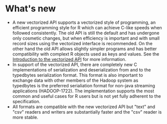 # What's new

* A new vectorized API supports a vectorized style of programming, an efficient programming style for R which can achieve C-like 
speeds when followed consistently. The old API is still the default and has undergone only cosmetic changes, but when 
efficiency is important and with small record sizes using the vectorized interface is recommended. On the other hand the
old API allows slightly simpler programs and has better compatibility with complext R objects used as keys and values. See the 
[Introduction to the vectorized API](introduction-to-vectorized-API.md) for more information.
* In support of the vectorized API, there are completely new C implementations of serialization and deserialization from and to 
the typedbytes serialization format. This format is also important to exchange data with other members 
of the Hadoop system as typedbytes is the preferred serialiation format for non-java streaming applications (HADOOP-1722). 
The implementation supports the most common and useful cases for R users but is not yet fully adherent to the specification.
* All formats are compatible with the new vectorized API but "text" and "csv" readers and writers are substantially faster
and the "csv" reader is more stable.

